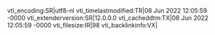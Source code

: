 vti_encoding:SR|utf8-nl
vti_timelastmodified:TR|08 Jun 2022 12:05:59 -0000
vti_extenderversion:SR|12.0.0.0
vti_cacheddtm:TX|08 Jun 2022 12:05:59 -0000
vti_filesize:IR|98
vti_backlinkinfo:VX|
